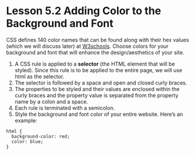 # Lesson 5.2 Adding Color to the Background and Font

CSS defines 140 color names that can be found along with their hex values \(which we will discuss later\) at [W3schools](http://www.w3schools.com/colors/colors_names.asp). Choose colors for your background and font that will enhance the design/aesthetics of your site.

1. A CSS rule is applied to a **selector** \(the HTML element that will be styled\). Since this rule is to be applied to the entire page, we will use html as the selector.
2. The selector is followed by a space and open and closed curly braces.
3. The properties to be styled and their values are enclosed within the curly braces and the property value is separated from the property name by a colon and a space.
4. Each rule is terminated with a semicolon.
5. Style the background and font color of your entire website. Here’s an example:

```text
html {
  background-color: red;
  color: blue;
}
```



